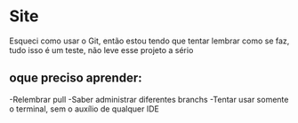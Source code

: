 # Site
Esqueci como usar o Git, então estou tendo que tentar lembrar como se faz, tudo isso é um teste, não leve esse projeto a sério


## oque preciso aprender:

-Relembrar pull
-Saber administrar diferentes branchs
-Tentar usar somente o terminal, sem o auxílio de qualquer IDE


